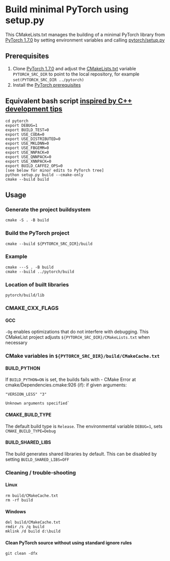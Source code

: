 # Build minimal PyTorch using setup.py
This CMakeLists.txt manages the building of a minimal PyTorch library from [PyTorch 1.7.0](https://github.com/pytorch/pytorch/tree/v1.7.0) by setting environment variables and calling [pytorch/setup.py](https://github.com/pytorch/pytorch/blob/v1.7.0/setup.py)
## Prerequisites
1. Clone [PyTorch 1.7.0](https://github.com/pytorch/pytorch/tree/1.7.0) and adjust the [CMakeLists.txt](CMakeLists.txt) variable `PYTORCH_SRC_DIR` to point to the local repository, for example `set(PYTORCH_SRC_DIR ../pytorch)`
2. Install the [PyTorch prerequisites](https://github.com/pytorch/pytorch/tree/1.7.0#from-source)
## Equivalent bash script [inspired by C++ development tips](https://github.com/pytorch/pytorch/blob/v1.7.0/CONTRIBUTING.md#c-development-tips)
    cd pytorch
    export DEBUG=1
    export BUILD_TEST=0
    export USE_CUDA=0
    export USE_DISTRIBUTED=0
    export USE_MKLDNN=0
    export USE_FBGEMM=0
    export USE_NNPACK=0
    export USE_QNNPACK=0
    export USE_XNNPACK=0
    export BUILD_CAFFE2_OPS=0
    [see below for minor edits to PyTorch tree]
    python setup.py build --cmake-only
    cmake --build build
## Usage
### Generate the project buildsystem
    cmake -S . -B build
### Build the PyTorch project
    cmake --build ${PYTORCH_SRC_DIR}/build
### Example
    cmake ---S . -B build
    cmake --build ../pytorch/build
### Location of built libraries
    pytorch/build/lib
### CMAKE_CXX_FLAGS
#### GCC
`-Og` enables optimizations that do not interfere with debugging. This CMakeList project adjusts `${PYTORCH_SRC_DIR}/CMakeLists.txt` when necessary
### CMake variables in `${PYTORCH_SRC_DIR}/build/CMakeCache.txt`
#### BUILD_PYTHON
If `BUILD_PYTHON=ON` is set, the builds fails with -
    CMake Error at cmake/Dependencies.cmake:926 (if):
    if given arguments:

    "VERSION_LESS" "3"

    Unknown arguments specified`
#### CMAKE_BUILD_TYPE 
The default build type is `Release`. The environmental variable `DEBUG=1`, sets `CMAKE_BUILD_TYPE=Debug`
#### BUILD_SHARED_LIBS
The build generates shared libraries by default. This can be disabled by setting `BUILD_SHARED_LIBS=OFF`
### Cleaning / trouble-shooting
#### Linux
    rm build/CMakeCache.txt
    rm -rf build
#### Windows
    del build/CMakeCache.txt
    rmdir /s /q build
    mklink /d build d:\build
#### Clean PyTorch source without using standard ignore rules
    git clean -dfx
